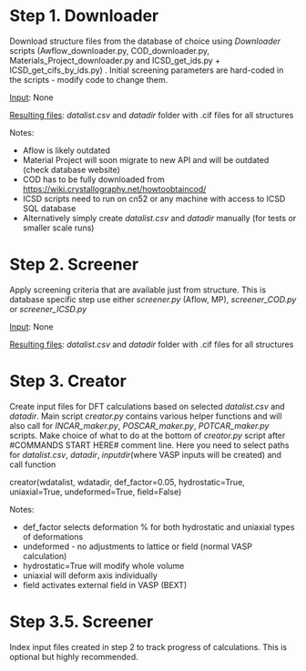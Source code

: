 # Step 1. Downloader

Download structure files from the database of choice using _Downloader_ scripts (Awflow_downloader.py, COD_downloader.py, Materials_Project_downloader.py and ICSD_get_ids.py + ICSD_get_cifs_by_ids.py)
. Initial screening parameters are hard-coded in the scripts - modify code to change them.

<ins>Input</ins>: None

<ins>Resulting files</ins>: *datalist.csv* and *datadir* folder with .cif files for all structures

Notes:
   - Aflow is likely outdated
   - Material Project will soon migrate to new API and will be outdated (check database website)
   - COD has to be fully downloaded from https://wiki.crystallography.net/howtoobtaincod/
   - ICSD scripts need to run on cn52 or any machine with access to ICSD SQL database
   - Alternatively simply create  *datalist.csv* and *datadir* manually (for tests or smaller scale runs)


# Step 2. Screener 
Apply screening criteria that are available just from structure.
This is database specific step use either *screener.py* (Aflow, MP), *screener_COD.py* or *screener_ICSD.py*

<ins>Input</ins>: None

<ins>Resulting files</ins>: *datalist.csv* and *datadir* folder with .cif files for all structures


# Step 3. Creator
Create input files for DFT calculations based on selected  *datalist.csv* and *datadir*. 
Main script *creator.py* contains various helper functions and will also call for *INCAR_maker.py*, *POSCAR_maker.py*, *POTCAR_maker.py* scripts.
Make choice of what to do at the bottom of *creator.py* script after #COMMANDS START HERE# comment line. Here you need to
select paths for *datalist.csv*,  *datadir*, *inputdir*(where VASP inputs will be created) and call function 

creator(wdatalist, wdatadir, def_factor=0.05, hydrostatic=True, uniaxial=True, undeformed=True, field=False)

Notes:
- def_factor selects deformation % for both hydrostatic and uniaxial types of deformations
- undeformed - no adjustments to lattice or field (normal VASP calculation)
- hydrostatic=True will modify whole volume 
- uniaxial will deform axis individually
- field activates external field in VASP (BEXT)



# Step 3.5. Screener
Index input files created in step 2 to track progress of calculations. This is optional but highly recommended.